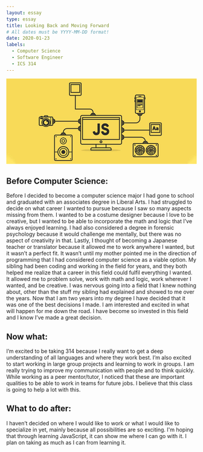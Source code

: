 ```yaml
---
layout: essay
type: essay
title: Looking Back and Moving Forward
# All dates must be YYYY-MM-DD format!
date: 2020-01-23
labels:
  - Computer Science
  - Software Engineer
  - ICS 314
---
```


<img class="ui medium left floated image" src="../images/avascript.jpg">

## Before Computer Science:
	
  Before I decided to become a computer science major I had gone to school and graduated with an associates degree in Liberal Arts. I had struggled to decide on what career I wanted to pursue because I saw so many aspects missing from them. I wanted to be a costume designer because I love to be creative, but I wanted to be able to incorporate the math and logic that I’ve always enjoyed learning. I had also considered a degree in forensic psychology because it would challenge me mentally, but there was no aspect of creativity in that. Lastly, I thought of becoming a Japanese teacher or translator because it allowed me to work anywhere I wanted, but it wasn’t a perfect fit. It wasn’t until my mother pointed me in the direction of programming that I had considered computer science as a viable option. My sibling had been coding and working in the field for years, and  they both helped me realize that a career in this field could fulfil everything I wanted. It allowed me to problem solve, work with math and logic, work wherever I wanted, and be creative. I was nervous going into a field that I knew nothing about, other than the stuff my sibling had explained and showed to me over the years. Now that I am two years into my degree I have decided that it was one of the best decisions I made. I am interested and excited in what will happen for me down the road. I have become so invested in this field and I know I’ve made a great decision. 

## Now what:
	
  I’m excited to be taking 314 because I really want to get a deep understanding of all languages and where they work best. I’m also excited to start working in large group projects and learning to work in groups. I am really trying to improve my communication with people and to think quickly. While working as a peer mentor/tutor, I noticed that these are important qualities to be able to work in teams for future jobs. I believe that this class is going to help a lot with this. 

## What to do after:

  I haven’t decided on where I would like to work or what I would like to specialize in yet, mainly because all possibilities are so exciting. I'm hoping that through learning JavaScript, it can show me where I can go with it. I plan on taking as much as I can from learning it. 

